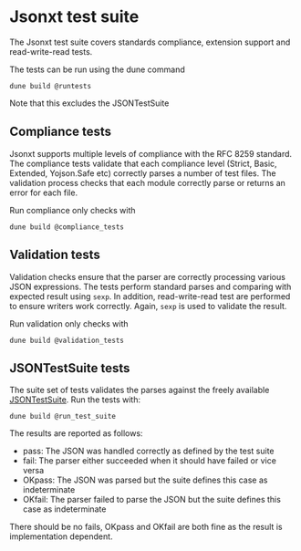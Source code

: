 # Jsonxt test suite

The Jsonxt test suite covers standards compliance, extension support and
read-write-read tests.

The tests can be run using the dune command

```
dune build @runtests
```
Note that this excludes the JSONTestSuite

## Compliance tests
Jsonxt supports multiple levels of compliance with the RFC 8259
standard. The compliance tests validate that each compliance level
(Strict, Basic, Extended, Yojson.Safe etc) correctly parses a number
of test files.  The validation process checks that each module
correctly parse or returns an error for each file.

Run compliance only checks with

```
dune build @compliance_tests
```

## Validation tests
Validation checks ensure that the parser are correctly processing
various JSON expressions.  The tests perform standard parses
and comparing with expected result using `sexp`.  In addition,
read-write-read test are performed to ensure writers work
correctly.  Again, `sexp` is used to validate the result.

Run validation only checks with

```
dune build @validation_tests
```

## JSONTestSuite tests
The suite set of tests validates the parses against the freely available
[JSONTestSuite](https://github.com/nst/JSONTestSuite). 
Run the tests with:

```
dune build @run_test_suite
```

The results are reported as follows:
- pass: The JSON was handled correctly as defined by the test suite
- fail: The parser either succeeded when it should have failed or vice versa
- OKpass: The JSON was parsed but the suite defines this case as indeterminate
- OKfail: The parser failed to parse the JSON but the suite defines this case as indeterminate

There should be no fails, OKpass and OKfail are both fine as the result is implementation
dependent.
